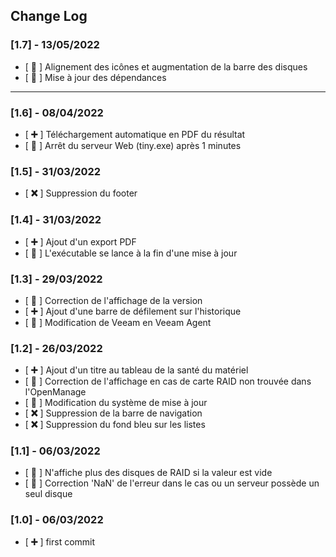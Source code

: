 ## Change Log

### [1.7] - 13/05/2022

- [ **🔧** ] Alignement des icônes et augmentation de la barre des disques
- [ **🔧** ] Mise à jour des dépendances

---

### [1.6] - 08/04/2022

- [ **➕** ] Téléchargement automatique en PDF du résultat
- [ **🔧** ] Arrêt du serveur Web (tiny.exe) après 1 minutes

### [1.5] - 31/03/2022

- [ **❌** ] Suppression du footer

### [1.4] - 31/03/2022

- [ **➕** ] Ajout d'un export PDF
- [ **🔧** ] L'exécutable se lance à la fin d'une mise à jour

### [1.3] - 29/03/2022

- [ **🔧** ] Correction de l'affichage de la version
- [ **➕** ] Ajout d'une barre de défilement sur l'historique
- [ **🔧** ] Modification de Veeam en Veeam Agent

### [1.2] - 26/03/2022

- [ **➕** ] Ajout d'un titre au tableau de la santé du matériel
- [ **🔧** ] Correction de l'affichage en cas de carte RAID non trouvée dans l'OpenManage
- [ **🔧** ] Modification du système de mise à jour
- [ **❌** ] Suppression de la barre de navigation
- [ **❌** ] Suppression du fond bleu sur les listes

### [1.1] - 06/03/2022

- [ **🔧** ] N'affiche plus des disques de RAID si la valeur est vide
- [ **🔧** ] Correction 'NaN' de l'erreur dans le cas ou un serveur possède un seul disque

### [1.0] - 06/03/2022

- [ **➕** ] first commit
